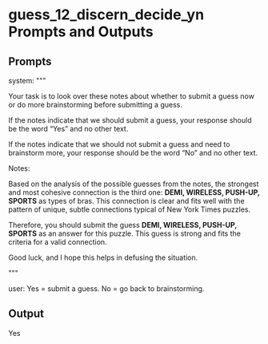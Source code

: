 # guess_12_discern_decide_yn Prompts and Outputs

## Prompts

system: ""”

Your task is to look over these notes about whether to submit a guess now or do more brainstorming before submitting a guess.

If the notes indicate that we should submit a guess, your response should be the word “Yes” and no other text.

If the notes indicate that we should not submit a guess and need to brainstorm more, your response should be the word “No” and no other text.

Notes:

Based on the analysis of the possible guesses from the notes, the strongest and most cohesive connection is the third one: **DEMI, WIRELESS, PUSH-UP, SPORTS** as types of bras. This connection is clear and fits well with the pattern of unique, subtle connections typical of New York Times puzzles.

Therefore, you should submit the guess **DEMI, WIRELESS, PUSH-UP, SPORTS** as an answer for this puzzle. This guess is strong and fits the criteria for a valid connection. 

Good luck, and I hope this helps in defusing the situation.

"""

user: Yes = submit a guess. No = go back to brainstorming.

## Output

Yes

